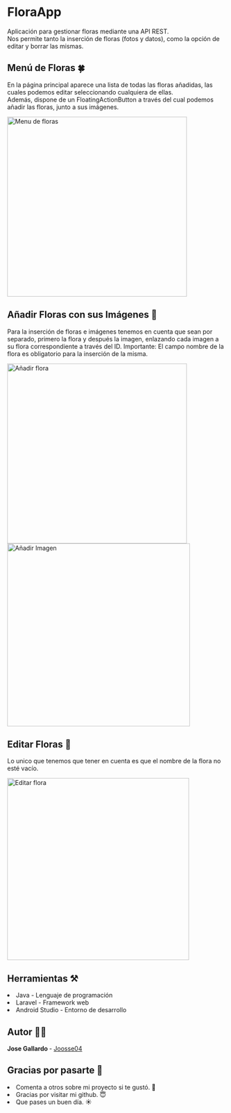 # FloraApp
Aplicación para gestionar floras mediante una API REST. <br>
Nos permite tanto la inserción de floras (fotos y datos), como la opción de editar y borrar las mismas.

## Menú de Floras 🍀
En la página principal aparece una lista de todas las floras añadidas, las cuales podemos editar seleccionando cualquiera de ellas. <br>
Además, dispone de un FloatingActionButton a través del cual podemos añadir las floras, junto a sus imágenes.

<img width="414" alt="Menu de floras" src="https://user-images.githubusercontent.com/81351100/156724814-5317972e-c493-480d-9a3c-46ec40b5230a.png">

## Añadir Floras con sus Imágenes 🌷
Para la inserción de floras e imágenes tenemos en cuenta que sean por separado, primero la flora y después la imagen, enlazando cada imagen a su flora correspondiente a través del ID.
Importante: El campo nombre de la flora es obligatorio para la inserción de la misma.

<img width="414" alt="Añadir flora" src="https://user-images.githubusercontent.com/81351100/156725828-a9c4daeb-6602-44bf-bf7e-d97deb6e0e6b.png">
<img width="421" alt="Añadir Imagen" src="https://user-images.githubusercontent.com/81351100/156726111-97dd111e-ac20-4472-8d1e-32e9b2694da0.png">

## Editar Floras 🔧
Lo unico que tenemos que tener en cuenta es que el nombre de la flora no esté vacío.

<img width="419" alt="Editar flora" src="https://user-images.githubusercontent.com/81351100/156727840-cc2b54dc-576d-492b-96be-88fd06fdf2e2.png">

## Herramientas ⚒
<li>Java - Lenguaje de programación</li>
<li>Laravel - Framework web</li>
<li>Android Studio - Entorno de desarrollo</li>

## Autor ✍🏻
<b> Jose Gallardo </b> - <a href="https://github.com/Joosse04">Joosse04</a>

## Gracias por pasarte 🥰
<li>Comenta a otros sobre mi proyecto si te gustó. 🥳</li>
<li>Gracias por visitar mi github. 😇</li>
<li>Que pases un buen día. ☀️</li>
